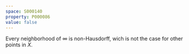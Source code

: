 ```yaml
---
space: S000140
property: P000086
value: false
---
```


Every neighborhood of $\infty$ is non-Hausdorff, wich is not the case for other points in $X$.
